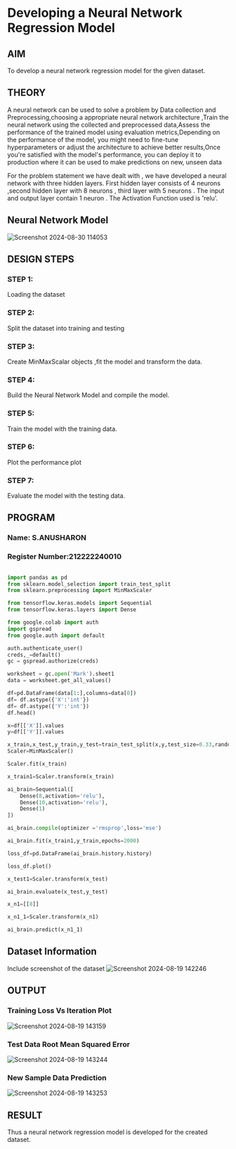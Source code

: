 # Developing a Neural Network Regression Model

## AIM

To develop a neural network regression model for the given dataset.

## THEORY
A neural network can be used to solve a problem by Data collection and Preprocessing,choosing a appropriate neural network architecture ,Train the neural network using the collected and preprocessed data,Assess the performance of the trained model using evaluation metrics,Depending on the performance of the model, you might need to fine-tune hyperparameters or adjust the architecture to achieve better results,Once you're satisfied with the model's performance, you can deploy it to production where it can be used to make predictions on new, unseen data

For the problem statement we have dealt with , we have developed a neural network with three hidden layers. First hidden layer consists of 4 neurons ,second hidden layer with 8 neurons , third layer with 5 neurons . The input and output layer contain 1 neuron . The Activation Function used is 'relu'.
## Neural Network Model

![Screenshot 2024-08-30 114053](https://github.com/user-attachments/assets/d9c70280-32ae-4799-a14f-a2136729ea7a)

## DESIGN STEPS

### STEP 1:

Loading the dataset

### STEP 2:

Split the dataset into training and testing

### STEP 3:

Create MinMaxScalar objects ,fit the model and transform the data.

### STEP 4:

Build the Neural Network Model and compile the model.

### STEP 5:

Train the model with the training data.

### STEP 6:

Plot the performance plot

### STEP 7:

Evaluate the model with the testing data.

## PROGRAM
### Name: S.ANUSHARON
### Register Number:212222240010
```python

import pandas as pd
from sklearn.model_selection import train_test_split
from sklearn.preprocessing import MinMaxScaler

from tensorflow.keras.models import Sequential
from tensorflow.keras.layers import Dense

from google.colab import auth
import gspread
from google.auth import default

auth.authenticate_user()
creds,_=default()
gc = gspread.authorize(creds)

worksheet = gc.open('Mark').sheet1
data = worksheet.get_all_values()

df=pd.DataFrame(data[1:],columns=data[0])
df= df.astype({'X':'int'})
df= df.astype({'Y':'int'})
df.head()

x=df[['X']].values
y=df[['Y']].values

x_train,x_test,y_train,y_test=train_test_split(x,y,test_size=0.33,random_state=33)
Scaler=MinMaxScaler()

Scaler.fit(x_train)

x_train1=Scaler.transform(x_train)

ai_brain=Sequential([
    Dense(8,activation='relu'),
    Dense(10,activation='relu'),
    Dense(1)
])

ai_brain.compile(optimizer ='rmsprop',loss='mse')

ai_brain.fit(x_train1,y_train,epochs=2000)

loss_df=pd.DataFrame(ai_brain.history.history)

loss_df.plot()

x_test1=Scaler.transform(x_test)

ai_brain.evaluate(x_test,y_test)

x_n1=[[8]]

x_n1_1=Scaler.transform(x_n1)

ai_brain.predict(x_n1_1)

```
## Dataset Information

Include screenshot of the dataset
![Screenshot 2024-08-19 142246](https://github.com/user-attachments/assets/f6e2b544-eb6e-4f5a-8fad-a10a086eec19)


## OUTPUT

### Training Loss Vs Iteration Plot

![Screenshot 2024-08-19 143159](https://github.com/user-attachments/assets/80b0cfc8-9ff0-480e-8050-45726e5c980c)


### Test Data Root Mean Squared Error

![Screenshot 2024-08-19 143244](https://github.com/user-attachments/assets/903532d0-ef0d-45ef-a25a-0d0a1c6098b0)


### New Sample Data Prediction

![Screenshot 2024-08-19 143253](https://github.com/user-attachments/assets/1c68ee82-e3bd-49ce-a739-b3eabcad49a9)


## RESULT
Thus a neural network regression model is developed for the created dataset.
